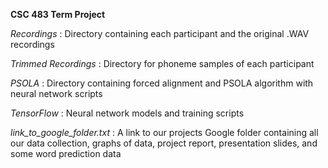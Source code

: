 **CSC 483 Term Project**

*Recordings* : Directory containing each participant and the original .WAV
recordings

*Trimmed Recordings* : Directory for phoneme samples of each participant

*PSOLA* : Directory containing forced alignment and PSOLA algorithm with 
neural network scripts

*TensorFlow* : Neural network models and training scripts

*link_to_google_folder.txt* : A link to our projects Google folder containing all our data collection, graphs of data, project report, presentation slides, and some word prediction data
